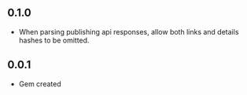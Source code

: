 ## 0.1.0

* When parsing publishing api responses, allow both links and details hashes to
  be omitted.

## 0.0.1

* Gem created

